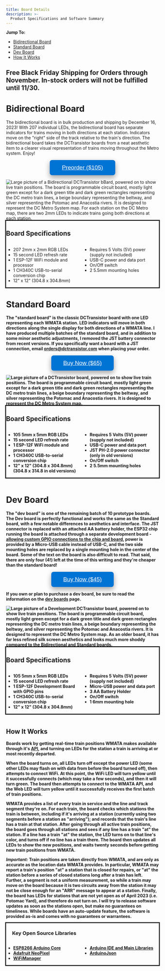 ```yaml
---
title: Board Details
description: >-
  Product Specifications and Software Summary
---
```


**Jump To:**
* [Bidirectional Board](#bidirectional-board)
* [Standard Board](#standard-board)
* [Dev Board](#dev-board)
* [How It Works](#how-it-works)

## Free Black Friday Shipping for Orders through November. In-stock orders will not be fulfilled until 11/30.

# Bidirectional Board

The bidirectional board is in bulk production and shipping by December 16, 2023! With 207 individual LEDs, the bidirectional board has separate indicators for trains moving in both directions at each station. Indicators move on the "right" side of the track relative to the train's direction. The bidirectional board takes the DCTransistor boards from a neat aesthetic item to a clearer visual representation of trains moving throughout the Metro system. Enjoy! 

<button class="buybutton"><a href="https://buy.stripe.com/14kaHdcug0hxfjq28c" target="_blank" style="color: inherit">Preorder ($105)</a></button>


<img class="cover-board" src="{{ site.baseurl }}/images/bidirectional_board.jpg" alt="Large picture of a Bidirectional DCTransistor bBard, powered on to show live train positions. The board is programmable circuit board, mostly light green except for a dark green title and dark green rectangles representing the DC metro train lines, a beige boundary representing the beltway, and silver representing the Potomac and Anacostia rivers. It is designed to represent the DC Metro System map. For each station on the DC Metro map, there are two 2mm LEDs to indicate trains going both directions at each station.">

<div style="outline-style: solid; overflow: hidden">
  <h2>Board Specifications</h2>
  <div class="column">
    <ul>
      <li>207 2mm x 2mm RGB LEDs</li>
      <li>15 second LED refresh rate</li>
      <li>1 ESP-12F WiFi module and processor</li>
      <li>1 CH340C USB-to-serial conversion chip</li>
      <li>12" x 12" (304.8 x 304.8mm)</li>
    </ul>
  </div>
  <div class="column">
    <ul>
      <li>Requires 5 Volts (5V) power (supply not included)</li>
      <li>USB-C power and data port</li>
      <li>On/Off switch</li>
      <li>2 5.5mm mounting holes</li>
    </ul>
  </div>
</div>

<b>

# Standard Board

The "standard board" is the classic DCTransistor board with one LED representing each WMATA station. LED indicators will move in both directions along the single display for both directions of a WMATA line. I have produced multiple batches of the standard board, and in addition to some minor aesthetic adjustments, I removed the JST battery connector from recent versions. If you specifically want a board with a JST connection, email <a href="mailto:orders@dctransistor.com">orders@dctransistor.com</a> when placing your order.

<button class="buybutton"><a href="https://buy.stripe.com/dR616Dam80hx5IQaEG" target="_blank" style="color: inherit">Buy Now ($65)</a></button>


<img class="cover-board" src="{{ site.baseurl }}/images/lightup-board.jpg" alt="Large picture of a DCTransistor board, powered on to show live train positions. The board is programmable circuit board, mostly light green except for a dark green title and dark green rectangles representing the DC metro train lines, a beige boundary representing the beltway, and silver representing the Potomac and Anacostia rivers. It is designed to represent the DC Metro System map.">

<div style="outline-style: solid; overflow: hidden">
  <h2>Board Specifications</h2>
  <div class="column">
    <ul>
      <li>105 5mm x 5mm RGB LEDs</li>
      <li>15 second LED refresh rate</li>
      <li>1 ESP-12F WiFi module and processor</li>
      <li>1 CH340C USB-to-serial conversion chip</li>
      <li>12" x 12" (304.8 x 304.8mm) (304.8 x 314.8 in old versions)</li>
    </ul>
  </div>
  <div class="column">
    <ul>
      <li>Requires 5 Volts (5V) power (supply not included)</li>
      <li>USB-C power and data port</li>
      <li>JST PH-2.0 power connector (only in old versions)</li>
      <li>On/Off switch</li>
      <li>2 5.5mm mounting holes</li>
    </ul>
  </div>
</div>

<br>

# Dev Board

The "dev board" is one of the remaining batch of 10 prototype boards. The Dev board is perfectly functional and works the same as the Standard board, with a few notable differences to aesthetics and interface. The JST connector is replaced with an attached AA battery holder, the ESP32 chip running the board is attached through a separate development board - <u>allowing custom GPIO connections to the chip and board</u>, power is provided by a Micro-USB cable instead of USB-C, and the two side mounting holes are replaced by a single mounting hole in the center of the board. Some of the text on the board is also difficult to read. That said, there are only four (4!) left at the time of this writing and they're cheaper than the standard board!

<button class="buybutton"><a href="https://buy.stripe.com/5kA9D965Sfcr2wEfZ3" target="_blank" style="color: inherit">Buy Now ($45)</a></button>

If you own or plan to purchase a dev board, **be sure to read** the information on the <a href="/dev-boards/">dev boards</a> page.

<img class="cover-board" src="{{ site.baseurl }}/images/dev-board-nov-23.jpg" alt="Large picture of a Development DCTransistor board, powered on to show live train positions. The board is programmable circuit board, mostly light green except for a dark green title and dark green rectangles representing the DC metro train lines, a beige boundary representing the beltway, and silver representing the Potomac and Anacostia rivers. It is designed to represent the DC Metro System map. As an older board, it has far less refined silk screen aesthetics and looks much more shoddy compared to the Bidirectional and Standard boards.">

<div style="outline-style: solid; overflow: hidden">
  <h2>Board Specifications</h2>
  <div class="column">
    <ul>
      <li>105 5mm x 5mm RGB LEDs</li>
      <li>15 second LED refresh rate</li>
      <li>1 ESP-12F Development Board with GPIO pins</li>
      <li>1 CH340C USB-to-serial conversion chip</li>
      <li>12" x 12" (304.8 x 304.8mm)</li>
    </ul>
  </div>
  <div class="column">
    <ul>
      <li>Requires 5 Volts (5V) power (supply not included)</li>
      <li>Micro-USB power and data port</li>
      <li>3 AA Battery Holder</li>
      <li>On/Off switch</li>
      <li>1 6mm mounting hole</li>
    </ul>
  </div>
</div>


<style>
  .column {
    float: left;
    width: 50%;
  }

  @media screen and (max-width: 600px) {
  .column {
    width: 100%;
  }
  }

  	.buybutton {
    background-color: #0074d4;
    color: white;
    border: none;
    text-align: center;
    text-decoration: none;
    display: block;
    justify-content: center;
    align-items: center;
    margin: 0 auto;
    font-size: 2vw;
    padding: 14px 40px;
    border-radius: 8px;
    box-shadow: 0 8px 16px 0 rgba(0,0,0,0.2), 0 6px 20px 0 rgba(0,0,0,0.19);
    pointer-events: pointer;
	}

  .buybutton:hover {
    transform: scale(1.05)
  }

  .buybutton-disabled{
    background-color: #808080;
    color: white;
    border: none;
    text-align: center;
    text-decoration: none;
    display: block;
    justify-content: center;
    align-items: center;
    margin: 0 auto;
    font-size: 24px;
    padding: 14px 40px;
    border-radius: 8px;
  }
</style>

<br>

## How It Works

Boards work by getting real-time train positions WMATA makes available through it's [API](https://developer.wmata.com/docs/services/5763fa6ff91823096cac1057/operations/5763fb35f91823096cac1058), and turning on LEDs for the station a train is arriving at or most recently departed. 

When the board turns on, all LEDs turn off except the power LED (some other LEDs may flash on with data from before the board turned off), then attempts to connect WiFi. At this point, the WiFi LED will turn yellow until it successfully connects (which may take a few seconds), and then it will turn green. The board then attempts to connect to the WMATA API, and the Web LED will turn yellow until it successfully receives the first batch of train positions.

WMATA provides a list of every train in service and the line and track segment they're on. For each train, the board checks which stations the train is between, including if it's arriving at a station (currently using two segments before a station as "arriving"); and records that the train's line has a train at that station. After going through all active train positions, the board goes through all stations and sees if any line has a train "at" the station. If a line has a train "at" the station, the LED turns on to that line's color, and turns off if no line has a train there. The board then updates all LEDs to show the new positions, and waits twenty seconds before getting new train positions from WMATA.

***Important:*** Train positions are taken directly from WMATA, and are only as accurate as the location data WMATA provides. In particular, WMATA may report a train's position "at" a station that is closed for repairs, or "at" the station before a series of closed stations long after a train has left. Further, a segment is not a uniform measurement, so while a train may move on the board because it is two circuits away from the station it may not be close enough for an "ARR" message to appear at a station. Finally, the board has LEDs for stations that are not yet open as of April 2023 (i.e. Potomac Yard), and therefore do not turn on. I will try to release software updates as soon as the stations open, but make no guarantees on timeliness. While boards have an auto-update feature, the software is provided as-is and comes with no guarantees or warrantees.

<div style="outline-style: solid; overflow: hidden">
  <h3 style="padding-left: 20px;">Key Open Source Libraries</h3>
    <div class="column">
      <ul>
        <li><a href="https://github.com/esp8266/Arduino">ESP8266 Arduino Core</a></li>
        <li><a href="https://github.com/adafruit/Adafruit_NeoPixel/">Adafruit NeoPixel</a></li>
        <li><a href="https://github.com/tzapu/WiFiManager/">WiFiManager</a></li>
      </ul>
    </div>
    <div class="column">
      <ul>
        <li><a href="https://www.arduino.cc/en/software">Arduino IDE and Main Libraries</a></li>
        <li><a href="https://arduinojson.org/">ArduinoJson</a></li>
      </ul>
    </div>
  </div>